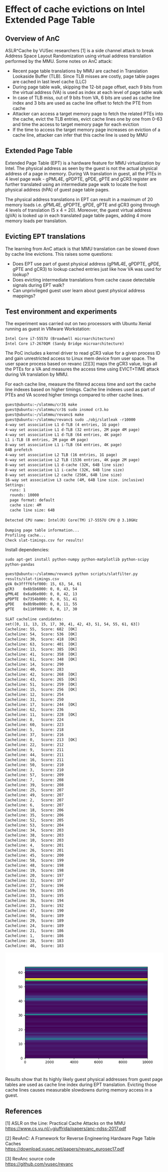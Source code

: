 # Effect of cache evictions on Intel Extended Page Table

## Overview of AnC 

ASLR^Cache by VUSec researchers [1] is a side channel attack to break Address Space Layout Randomization using virtual address translation performed by the MMU. Some notes on AnC attack:

-	Recent page table translations by MMU are cached in Translation Lookaside Buffer (TLB). Since TLB misses are costly, page table pages are cached in last level cache (LLC)
-	During page table walk, skipping the 12-bit page offset, each 9 bits from the virtual address (VA) is used as index at each level of page table walk 
-	In case of TLB miss, out of 9 bits from VA, 6 bits are used as cache line index and 3 bits are used as cache line offset to fetch the PTE from cache
-	Attacker can access a target memory page to fetch the related PTEs into the cache, evict the TLB entries, evict cache lines one by one from 0-63 and time the access to target memory page for each eviction 
-	If the time to access the target memory page increases on eviction of a cache line, attacker can infer that this cache line is used by MMU 

## Extended Page Table

Extended Page Table (EPT) is a hardware feature for MMU virtualization by Intel. The physical address as seen by the guest is not the actual physical address of a page in memory. During VA translation in guest, all the PTEs in 4 level page walk - gPML4E, gPDPTE, gPDE, gPTE and gCR3 register are further translated using an intermediate page walk to locate the host physical address (hPA) of guest page table pages.

The physical address translations in EPT can result in a maximum of 20 memory loads i.e. gPML4E, gPDPTE, gPDE, gPTE and gCR3 going through 4
levels of translation (5 x 4 = 20). Moreover, the guest virtual address (gVA) is looked up in each translated page table pages, adding 4 more memory loads per translation. 

## Evicting EPT translations

The learning from AnC attack is that MMU translation can be slowed down by cache line evictions. This raises some questions:

-	Does EPT use part of guest physical address (gPML4E, gPDPTE, gPDE, gPTE and gCR3) to lookup cached entries just like how VA was used for lookup?
-	Does evicting intermediate translations from cache cause detectable signals during EPT walk?
-	Can unprivileged guest user learn about guest physical address mappings?

## Test environment and experiments

The experiment was carried out on two processors with Ubuntu Xenial running as guest in VMware Workstation:
```
Intel Core i7-5557U (Broadwell microarchitecture)
Intel Core i7-2670QM (Sandy Bridge microarchitecture)
```
The PoC includes a kernel driver to read gCR3 value for a given process ID and gain unrestricted access to Linux mem device from user space. The user space process based on revanc [2][3] maps the gCR3 value, logs all the PTEs
for a VA and measures the access time using EVICT+TIME attack during VA translation by MMU.

For each cache line, measure the filtered access time and sort the cache line indexes based on higher timings. Cache line indexes used as part of PTEs and VA scored higher timings compared to other cache lines.

```
guest@ubuntu:~/slatmmu/cr3$ make
guest@ubuntu:~/slatmmu/cr3$ sudo insmod cr3.ko
guest@ubuntu:~/slatmmu/revanc$ make
guest@ubuntu:~/slatmmu/revanc$ sudo ./obj/slatleak -r10000
4-way set associative L1 d-TLB (4 entries, 1G page)
4-way set associative L1 d-TLB (32 entries, 2M page 4M page)
4-way set associative L1 d-TLB (64 entries, 4K page)
L1 i-TLB (8 entries, 2M page 4M page)
8-way set associative L1 i-TLB (64 entries, 4K page)
64B prefetch
4-way set associative L2 TLB (16 entries, 1G page)
6-way set associative L2 TLB (1536 entries, 4K page 2M page)
8-way set associative L1 d-cache (32K, 64B line size)
8-way set associative L1 i-cache (32K, 64B line size)
8-way set associative L2 cache (256K, 64B line size)
16-way set associative L3 cache (4M, 64B line size. inclusive)
Settings:
  runs: 1
  rounds: 10000
  page format: default
  cache size: 4M
  cache line size: 64B

Detected CPU name: Intel(R) Core(TM) i7-5557U CPU @ 3.10GHz

Dumping page table information...
Profiling cache...
Check slat-timings.csv for results!
```
Install dependencies:
```
sudo apt-get install python-numpy python-matplotlib python-scipy python-pandas
```
```
guest@ubuntu:~/slatmmu/revanc$ python scripts/slatfilter.py results/slat-timings.csv 
gVA	0x3ffff6fef000:	15, 63, 54, 61
gCR3	0x6b5b6000:	0, 0, 43, 54
gPML4E	0x6a06e000:	0, 0, 42, 13
gPDPTE	0x7354b000:	0, 0, 51, 41
gPDE	0x8b9be000:	0, 0, 11, 55
gPTE	0x110f0000:	0, 0, 17, 30

SLAT cacheline candidates:
set([0, 11, 13, 15, 17, 30, 41, 42, 43, 51, 54, 55, 61, 63])
Cacheline: 55,	Score: 682	[OK]
Cacheline: 54,	Score: 536	[OK]
Cacheline: 30,	Score: 418	[OK]
Cacheline: 63,	Score: 401	[OK]
Cacheline: 13,	Score: 385	[OK]
Cacheline: 41,	Score: 358	[OK]
Cacheline: 61,	Score: 348	[OK]
Cacheline: 14,	Score: 290
Cacheline: 40,	Score: 283
Cacheline: 42,	Score: 268	[OK]
Cacheline: 43,	Score: 265	[OK]
Cacheline: 51,	Score: 259	[OK]
Cacheline: 15,	Score: 256	[OK]
Cacheline: 12,	Score: 254
Cacheline: 31,	Score: 250
Cacheline: 17,	Score: 244	[OK]
Cacheline: 62,	Score: 236
Cacheline: 11,	Score: 228	[OK]
Cacheline: 8,	Score: 224
Cacheline: 60,	Score: 223
Cacheline: 5,	Score: 218
Cacheline: 37,	Score: 216
Cacheline: 0,	Score: 213	[OK]
Cacheline: 22,	Score: 212
Cacheline: 9,	Score: 211
Cacheline: 44,	Score: 211
Cacheline: 16,	Score: 211
Cacheline: 50,	Score: 210
Cacheline: 3,	Score: 210
Cacheline: 57,	Score: 209
Cacheline: 7,	Score: 208
Cacheline: 39,	Score: 208
Cacheline: 25,	Score: 207
Cacheline: 49,	Score: 207
Cacheline: 2,	Score: 207
Cacheline: 6,	Score: 207
Cacheline: 18,	Score: 206
Cacheline: 35,	Score: 206
Cacheline: 52,	Score: 205
Cacheline: 53,	Score: 204
Cacheline: 34,	Score: 203
Cacheline: 38,	Score: 203
Cacheline: 10,	Score: 203
Cacheline: 4,	Score: 201
Cacheline: 26,	Score: 201
Cacheline: 45,	Score: 200
Cacheline: 58,	Score: 199
Cacheline: 48,	Score: 198
Cacheline: 19,	Score: 198
Cacheline: 20,	Score: 197
Cacheline: 32,	Score: 197
Cacheline: 27,	Score: 196
Cacheline: 59,	Score: 195
Cacheline: 33,	Score: 195
Cacheline: 36,	Score: 194
Cacheline: 23,	Score: 192
Cacheline: 47,	Score: 190
Cacheline: 56,	Score: 189
Cacheline: 29,	Score: 189
Cacheline: 24,	Score: 189
Cacheline: 21,	Score: 186
Cacheline: 1,	Score: 186
Cacheline: 28,	Score: 183
Cacheline: 46,	Score: 183
```
![alt text](https://github.com/renorobert/revanc/blob/master/results/slatfilter-broadwell.png "slatfilter")

Results show that its highly likely guest physical addresses from guest page tables are used as cache line index during EPT translation. Evicting those cache lines causes measurable slowdowns during memory access in a guest.

## References

[1] ASLR on the Line: Practical Cache Attacks on the MMU    
https://www.cs.vu.nl/~giuffrida/papers/anc-ndss-2017.pdf

[2] RevAnC: A Framework for Reverse Engineering Hardware Page Table Caches     
https://download.vusec.net/papers/revanc_eurosec17.pdf

[3] RevAnc source code    
https://github.com/vusec/revanc
